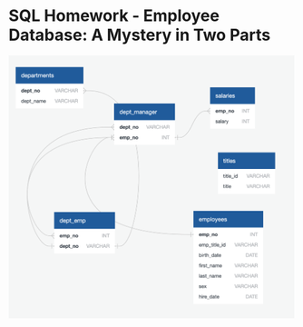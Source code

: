 # SQL Homework - Employee Database: A Mystery in Two Parts

![](https://github.com/Radhika303/sql-challenge/blob/main/ERD%20of%20the%20tables.png)

